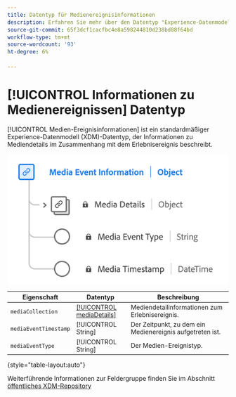 ```yaml
---
title: Datentyp für Medienereignisinformationen
description: Erfahren Sie mehr über den Datentyp "Experience-Datenmodell (XDM) für Medienereignisse".
source-git-commit: 65f3dcf1cacfbc4e8a598244810d238bd88f64bd
workflow-type: tm+mt
source-wordcount: '93'
ht-degree: 6%

---
```


# [!UICONTROL Informationen zu Medienereignissen] Datentyp

[!UICONTROL Medien-Ereignisinformationen] ist ein standardmäßiger Experience-Datenmodell (XDM)-Datentyp, der Informationen zu Mediendetails im Zusammenhang mit dem Erlebnisereignis beschreibt.

![Ein Diagramm des Datentyps Media Event Information .](../images/data-types/media-event-information.png)

| Eigenschaft | Datentyp | Beschreibung |
| --- | --- | --- |
| `mediaCollection` | [[!UICONTROL mediaDetails]](./media-details-information.md) | Mediendetailinformationen zum Erlebnisereignis. |
| `mediaEventTimestamp` | [!UICONTROL String] | Der Zeitpunkt, zu dem ein Medienereignis aufgetreten ist. |
| `mediaEventType` | [!UICONTROL String] | Der Medien-Ereignistyp. |

{style="table-layout:auto"}

Weiterführende Informationen zur Feldergruppe finden Sie im Abschnitt [öffentliches XDM-Repository](https://github.com/adobe/xdm/blob/master/components/datatypes/mediaevent.schema.json)
